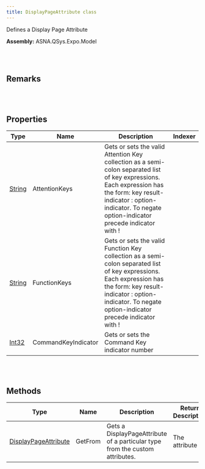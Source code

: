 ```yaml
---
title: DisplayPageAttribute class
---
```


Defines a Display Page Attribute

**Assembly:** ASNA.QSys.Expo.Model

<br>
<br>

## Remarks

<br>
<br>

## Properties

| Type | Name | Description | Indexer
| --- | --- | --- | --- 
| [String](https://docs.microsoft.com/en-us/dotnet/api/system.string?view=net-5.0) | AttentionKeys | Gets or sets the valid Attention Key collection as a semi-colon separated list of key expressions. Each expression has the form: key result-indicator : option-indicator. To negate option-indicator precede indicator with ! | 
| [String](https://docs.microsoft.com/en-us/dotnet/api/system.string?view=net-5.0) | FunctionKeys | Gets or sets the valid Function Key collection as a semi-colon separated list of key expressions. Each expression has the form: key result-indicator : option-indicator. To negate option-indicator precede indicator with ! | 
| [Int32](https://docs.microsoft.com/en-us/dotnet/api/system.int32?view=net-5.0) | CommandKeyIndicator | Gets or sets the Command Key indicator number | 

<br>
<br>

## Methods

| Type | Name | Description | Return Description 
| --- | --- | --- | --- 
| [DisplayPageAttribute](/reference/asna-qsys-expo/expo-model/display-page-attribute.html) | GetFrom | Gets a DisplayPageAttribute of a particular type from the custom attributes. | The attribute

<br>
<br>


